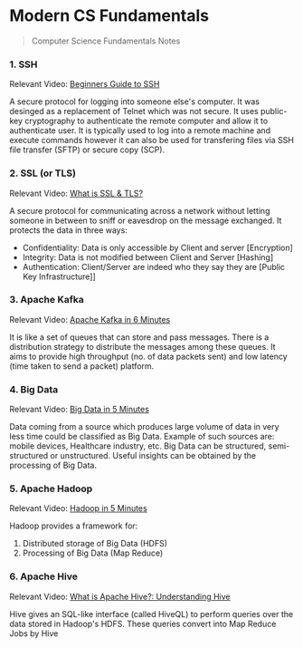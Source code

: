 # Modern CS Fundamentals
> Computer Science Fundamentals Notes

### 1. SSH

Relevant Video: [Beginners Guide to SSH](https://youtu.be/qWKK_PNHnnA)

A secure protocol for logging into someone else's computer. It was desinged as a replacement of Telnet which was not secure. It uses public-key cryptography to authenticate the remote computer and allow it to authenticate user. It is typically used to log into a remote machine and execute commands however it can also be used for transfering files via SSH file transfer (SFTP) or secure copy (SCP).


### 2. SSL (or TLS)

Relevant Video: [What is SSL & TLS?](https:youtu.be/HMoFvRK4HUo)

A secure protocol for communicating across a network without letting someone in between to sniff or eavesdrop on the message exchanged. It protects the data in three ways:

* Confidentiality: Data is only accessible by Client and server [Encryption]
* Integrity: Data is not modified between Client and Server [Hashing]
* Authentication: Client/Server are indeed who they say they are [Public Key Infrastructure]]

### 3. Apache Kafka

Relevant Video: [Apache Kafka in 6 Minutes](https://youtu.be/Ch5VhJzaoaI)

It is like a set of queues that can store and pass messages. There is a distribution strategy to distribute the messages among these queues. It aims to provide high throughput (no. of data packets sent) and low latency (time taken to send a packet) platform.

### 4. Big Data

Relevant Video: [Big Data in 5 Minutes](https://youtu.be/bAyrObl7TYE)

Data coming from a source which produces large volume of data in very less time could be classified as Big Data. Example of such sources are: mobile devices, Healthcare industry, etc. Big Data can be structured, semi-structured or unstructured. Useful insights can be obtained by the processing of Big Data.

### 5. Apache Hadoop

Relevant Video: [Hadoop in 5 Minutes](https://youtu.be/aReuLtY0YMI)

Hadoop provides a framework for:
  1. Distributed storage of Big Data (HDFS)
  1. Processing of Big Data (Map Reduce)
 
### 6. Apache Hive

Relevant Video: [What is Apache Hive?: Understanding Hive](https://youtu.be/cMziv1iYt28)

Hive gives an SQL-like interface (called HiveQL) to perform queries over the data stored in Hadoop's HDFS. These queries convert into Map Reduce Jobs by Hive


